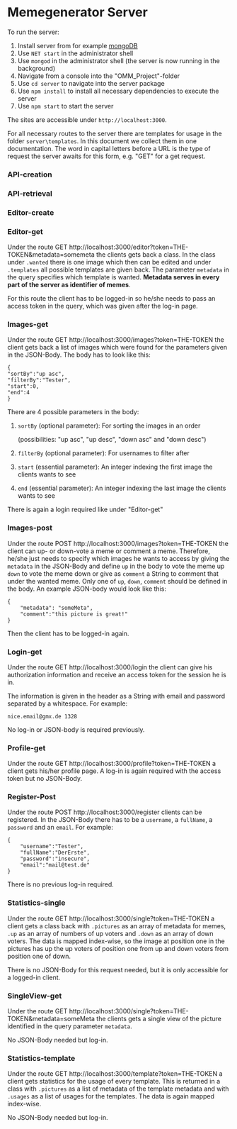 # Memegenerator Server

To run the server:
1. Install server from for example
   [mongoDB](https://www.mongodb.com/try/download/community)
2. Use `NET start` in the administrator shell
3. Use `mongod` in the administrator shell (the server is now running in the background)
4. Navigate from a console into the "OMM_Project"-folder
5. Use `cd server` to navigate into the server package
6. Use `npm install` to install all necessary dependencies to execute the server
7. Use `npm start` to start the server 

The sites are accessible under `http://localhost:3000`. 

For all necessary routes to the server there are templates for usage in the folder 
`server\templates`. In this document we collect them in one documentation. The word in capital 
letters before a URL is the type of request the server awaits for this form, e.g. "GET" for a 
get request.

### API-creation

### API-retrieval


### Editor-create


### Editor-get

Under the route GET http://localhost:3000/editor?token=THE-TOKEN&metadata=somemeta the clients gets 
back a class.
In 
the class under `.wanted` there is one image which then can be edited and under `.templates` all 
possible templates are given back. The parameter `metadata` in the query specifies which 
template is wanted. **Metadata serves in every part of the server as identifier of memes**.

For this route the client has to be logged-in so he/she needs to pass an access token in the query, 
which was given after the log-in page.


### Images-get

Under the route GET http://localhost:3000/images?token=THE-TOKEN the client gets back a list of 
images which were found for the parameters given in the JSON-Body. The body has to look like this:
```
{
"sortBy":"up asc",
"filterBy":"Tester",
"start":0,
"end":4
}
```

There are 4 possible parameters in the body:
1. `sortBy` (optional parameter): For sorting the images in an order
   
   (possibilities: "up asc", "up desc", "down asc" and "down desc")
2. `filterBy` (optional parameter): For usernames to filter after
3. `start` (essential parameter): An integer indexing the first image the clients wants to see
4. `end` (essential parameter): An integer indexing the last image the clients wants to see

There is again a login required like under "Editor-get"


### Images-post

Under the route POST http://localhost:3000/images?token=THE-TOKEN the client can up- or 
down-vote a meme or comment a meme. Therefore, he/she just needs to specify which images he 
wants to access by giving the `metadata` in the JSON-Body and define `up` in the body to vote 
the meme up `down` to vote the meme down or give as `comment` a String to comment that under the 
wanted meme. Only one of `up`, `down`, `comment` should be defined in the body. An example 
JSON-body would look like this:
```
{
    "metadata": "someMeta",
    "comment":"this picture is great!"
}
```

Then the client has to be logged-in again.


### Login-get

Under the route GET http://localhost:3000/login the client can give his authorization 
information and receive an access token for the session he is in.

The information is given in the header as a String with email and password separated by a 
whitespace. For example:
```
nice.email@gmx.de 1328
```
No log-in or JSON-body is required previously.


### Profile-get

Under the route GET http://localhost:3000/profile?token=THE-TOKEN a client gets his/her profile 
page. A log-in is again required with the access token but no JSON-Body.


### Register-Post

Under the route POST http://localhost:3000/register clients can be registered.
In the JSON-Body there has to be a `username`, a `fullName`, a `password` and an `email`.
For example: 
```
{
    "username":"Tester",
    "fullName":"DerErste",
    "password":"insecure",
    "email":"mail@test.de"
}
```

There is no previous log-in required.


### Statistics-single

Under the route GET http://localhost:3000/single?token=THE-TOKEN a client gets a class back with 
`.pictures` as an array of metadata for memes, `.up` as an array of numbers of up voters and 
`.down` as an array of down voters. The data is mapped index-wise, so the image at position one 
in the pictures has up the up voters of position one from up and down voters from position one 
of down.

There is no JSON-Body for this request needed, but it is only accessible for a logged-in client.


### SingleView-get

Under the route GET http://localhost:3000/single?token=THE-TOKEN&metadata=someMeta the clients 
gets a single view of the picture identified in the query parameter `metadata`.

No JSON-Body needed but log-in.

### Statistics-template

Under the route GET http://localhost:3000/template?token=THE-TOKEN a client gets statistics for 
the usage of every template. This is returned in a class with `.pictures` as a list of metadata 
of the template metadata and with `.usages` as a list of usages for the templates. The data is 
again mapped index-wise.

No JSON-Body needed but log-in.